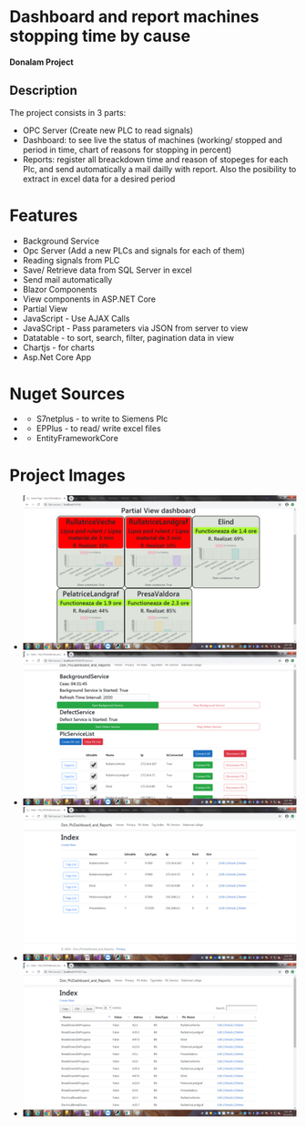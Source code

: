 # Dashboard and report machines stopping time by cause
#### Donalam Project
## Description
The project consists in 3 parts: 
* OPC Server (Create new PLC to read signals) 
* Dashboard: to see  live the status of machines (working/ stopped and period in time, chart of reasons for stopping in percent) 
* Reports: register all breackdown time and reason of stopeges for each Plc, and send automatically a mail dailly with report. Also the posibility to extract in excel data for a desired period

# Features
* Background Service
* Opc Server (Add a new PLCs and signals for each of them)
* Reading signals from PLC
* Save/ Retrieve data from SQL Server in excel
* Send mail automatically
* Blazor Components
* View components in ASP.NET Core
* Partial View
* JavaScript - Use AJAX Calls
* JavaSCript - Pass parameters via JSON from server to view
* Datatable - to sort, search, filter, pagination data in view
* Chartjs - for charts
* Asp.Net Core App

# Nuget Sources
* - S7netplus - to write to Siemens Plc
* - EPPlus - to read/ write excel files
* - EntityFrameworkCore

# Project Images
* ![GitHub Logo](/Dashboard.png)
* ![GitHub Logo](/PlcService.png)
* ![GitHub Logo](/PlcIndex.png)
* ![GitHub Logo](/TagIndex.png)